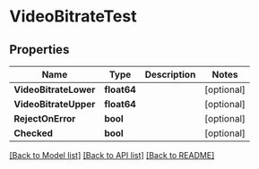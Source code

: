 # VideoBitrateTest

## Properties

Name | Type | Description | Notes
------------ | ------------- | ------------- | -------------
**VideoBitrateLower** | **float64** |  | [optional] 
**VideoBitrateUpper** | **float64** |  | [optional] 
**RejectOnError** | **bool** |  | [optional] 
**Checked** | **bool** |  | [optional] 

[[Back to Model list]](../README.md#documentation-for-models) [[Back to API list]](../README.md#documentation-for-api-endpoints) [[Back to README]](../README.md)


